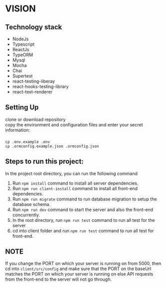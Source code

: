 # VISION

## Technology stack

- NodeJs
- Typescript
- ReactJs
- TypeORM
- Mysql
- Mocha
- Chai
- Supertest
- react-testing-liberay
- react-hooks-testing-library
- react-test-renderer

## Setting Up

clone or download repository <br>
copy the environment and configuration files and enter your secret information: <br>

###

    cp .env.example .env
    cp .ormconfig.example.json .ormconfig.json

## Steps to run this project:

In the project root directory, you can run the following command

1. Run `npm install` command to install all server dependencies.
2. Run `npm run client-install` command to install all front-end dependencies.
3. Run `npm run migrate` command to run database migration to setup the database schema.
4. Run `npm run dev` command to start the server and also the front-end concurrently.
5. In the root directory, run `npm run test` command to run all test for the server
6. cd into client folder and run `npm run test` command to run all test for front-end.

## NOTE

If you change the PORT on which your server is running on from 5000, then
cd into `client/src/config` and make sure that the PORT on the baseUrl matches the PORT on which your server is running on else API requests from the front-end to the server will not go through.
